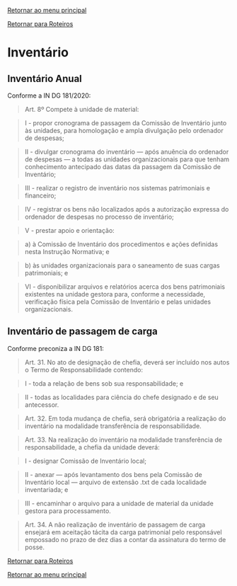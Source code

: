 [Retornar ao menu principal](https://github.com/Mateus-cpa/manual-material/blob/main/README.md)

[Retornar para Roteiros](https://github.com/Mateus-cpa/manual-material/blob/main/roteiros.md)
# Inventário
## Inventário Anual
Conforme a IN DG 181/2020:
> Art. 8º Compete à unidade de material: 

>I - propor cronograma de passagem da Comissão de Inventário junto às unidades, para homologação e ampla divulgação pelo ordenador de despesas; 

>II - divulgar cronograma do inventário — após anuência do ordenador de despesas — a todas as unidades organizacionais para que tenham conhecimento antecipado das datas da passagem da Comissão de Inventário; 

>III - realizar o registro de inventário nos sistemas patrimoniais e financeiro;

>IV - registrar os bens não localizados após a autorização expressa do ordenador de despesas no processo de inventário; 

>V - prestar apoio e orientação: 

>a) à Comissão de Inventário dos procedimentos e ações definidas nesta Instrução Normativa; e 

>b) às unidades organizacionais para o saneamento de suas cargas patrimoniais; e 

>VI - disponibilizar arquivos e relatórios acerca dos bens patrimoniais existentes na unidade gestora para, conforme a necessidade, verificação física pela Comissão de Inventário e pelas unidades organizacionais.
## Inventário de passagem de carga
Conforme preconiza a IN DG 181:
> Art. 31. No ato de designação de chefia, deverá ser incluído nos autos o Termo de Responsabilidade contendo: 

> I - toda a relação de bens sob sua responsabilidade; e 

> II - todas as localidades para ciência do chefe designado e de seu antecessor. 

>Art. 32. Em toda mudança de chefia, será obrigatória a realização do inventário na modalidade transferência de responsabilidade. 

>Art. 33. Na realização do inventário na modalidade transferência de responsabilidade, a chefia da unidade deverá: 

>I - designar Comissão de Inventário local; 

>II - anexar — após levantamento dos bens pela Comissão de Inventário local — arquivo de extensão .txt de cada localidade inventariada; e 

>III - encaminhar o arquivo para a unidade de material da unidade gestora para processamento. 

>Art. 34. A não realização de inventário de passagem de carga ensejará em aceitação tácita da carga patrimonial pelo responsável empossado no prazo de dez dias a contar da assinatura do termo de posse.

[Retornar para Roteiros](https://github.com/Mateus-cpa/manual-material/blob/main/roteiros.md)

[Retornar ao menu principal](https://github.com/Mateus-cpa/manual-material/blob/main/README.md)